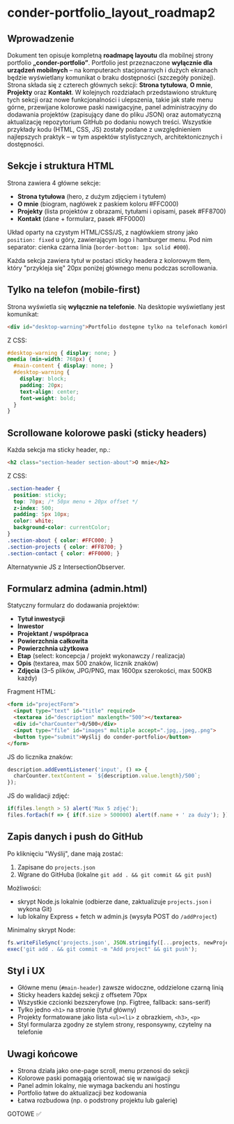 # conder-portfolio\_layout\_roadmap2

## Wprowadzenie

Dokument ten opisuje kompletną **roadmapę layoutu** dla mobilnej strony portfolio **„conder-portfolio”**. Portfolio jest przeznaczone **wyłącznie dla urządzeń mobilnych** – na komputerach stacjonarnych i dużych ekranach będzie wyświetlany komunikat o braku dostępności (szczegóły poniżej). Strona składa się z czterech głównych sekcji: **Strona tytułowa**, **O mnie**, **Projekty** oraz **Kontakt**. W kolejnych rozdziałach przedstawiono strukturę tych sekcji oraz nowe funkcjonalności i ulepszenia, takie jak stałe menu górne, przewijane kolorowe paski nawigacyjne, panel administracyjny do dodawania projektów (zapisujący dane do pliku JSON) oraz automatyczną aktualizację repozytorium GitHub po dodaniu nowych treści. Wszystkie przykłady kodu (HTML, CSS, JS) zostały podane z uwzględnieniem najlepszych praktyk – w tym aspektów stylistycznych, architektonicznych i dostępności.

## Sekcje i struktura HTML

Strona zawiera 4 główne sekcje:

- **Strona tytułowa** (hero, z dużym zdjęciem i tytułem)
- **O mnie** (biogram, nagłówek z paskiem koloru #FFC000)
- **Projekty** (lista projektów z obrazami, tytułami i opisami, pasek #FF8700)
- **Kontakt** (dane + formularz, pasek #FF0000)

Układ oparty na czystym HTML/CSS/JS, z nagłówkiem strony jako `position: fixed` u góry, zawierającym logo i hamburger menu. Pod nim separator: cienka czarna linia (`border-bottom: 1px solid #000`).

Każda sekcja zawiera tytuł w postaci sticky headera z kolorowym tłem, który "przykleja się" 20px poniżej głównego menu podczas scrollowania.

## Tylko na telefon (mobile-first)

Strona wyświetla się **wyłącznie na telefonie**. Na desktopie wyświetlany jest komunikat:

```html
<div id="desktop-warning">Portfolio dostępne tylko na telefonach komórkowych.</div>
```

Z CSS:

```css
#desktop-warning { display: none; }
@media (min-width: 768px) {
  #main-content { display: none; }
  #desktop-warning {
    display: block;
    padding: 20px;
    text-align: center;
    font-weight: bold;
  }
}
```

## Scrollowane kolorowe paski (sticky headers)

Każda sekcja ma sticky header, np.:

```html
<h2 class="section-header section-about">O mnie</h2>
```

Z CSS:

```css
.section-header {
  position: sticky;
  top: 70px; /* 50px menu + 20px offset */
  z-index: 500;
  padding: 5px 10px;
  color: white;
  background-color: currentColor;
}
.section-about { color: #FFC000; }
.section-projects { color: #FF8700; }
.section-contact { color: #FF0000; }
```

Alternatywnie JS z IntersectionObserver.

## Formularz admina (admin.html)

Statyczny formularz do dodawania projektów:

- **Tytuł inwestycji**
- **Inwestor**
- **Projektant / współpraca**
- **Powierzchnia całkowita**
- **Powierzchnia użytkowa**
- **Etap** (select: koncepcja / projekt wykonawczy / realizacja)
- **Opis** (textarea, max 500 znaków, licznik znaków)
- **Zdjęcia** (3–5 plików, JPG/PNG, max 1600px szerokości, max 500KB każdy)

Fragment HTML:

```html
<form id="projectForm">
  <input type="text" id="title" required>
  <textarea id="description" maxlength="500"></textarea>
  <div id="charCounter">0/500</div>
  <input type="file" id="images" multiple accept=".jpg,.jpeg,.png">
  <button type="submit">Wyślij do conder-portfolio</button>
</form>
```

JS do licznika znaków:

```js
description.addEventListener('input', () => {
  charCounter.textContent = `${description.value.length}/500`;
});
```

JS do walidacji zdjęć:

```js
if(files.length > 5) alert('Max 5 zdjęć');
files.forEach(f => { if(f.size > 500000) alert(f.name + ' za duży'); });
```

## Zapis danych i push do GitHub

Po kliknięciu "Wyślij", dane mają zostać:

1. Zapisane do `projects.json`
2. Wgrane do GitHuba (lokalne `git add . && git commit && git push`)

Możliwości:

- skrypt Node.js lokalnie (odbierze dane, zaktualizuje `projects.json` i wykona Git)
- lub lokalny Express + fetch w admin.js (wysyła POST do `/addProject`)

Minimalny skrypt Node:

```js
fs.writeFileSync('projects.json', JSON.stringify([...projects, newProject], null, 2));
exec('git add . && git commit -m "Add project" && git push');
```

## Styl i UX

- Główne menu (`#main-header`) zawsze widoczne, oddzielone czarną linią
- Sticky headers każdej sekcji z offsetem 70px
- Wszystkie czcionki bezszeryfowe (np. Figtree, fallback: sans-serif)
- Tylko jedno `<h1>` na stronie (tytuł główny)
- Projekty formatowane jako lista `<ul><li>` z obrazkiem, `<h3>`, `<p>`
- Styl formularza zgodny ze stylem strony, responsywny, czytelny na telefonie

## Uwagi końcowe

- Strona działa jako one-page scroll, menu przenosi do sekcji
- Kolorowe paski pomagają orientować się w nawigacji
- Panel admin lokalny, nie wymaga backendu ani hostingu
- Portfolio łatwe do aktualizacji bez kodowania
- Łatwa rozbudowa (np. o podstrony projektu lub galerię)

GOTOWE ✅

